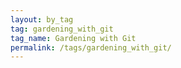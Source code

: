 ```yaml
---
layout: by_tag
tag: gardening_with_git
tag_name: Gardening with Git
permalink: /tags/gardening_with_git/
---
```

